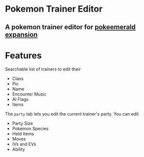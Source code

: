 # Pokemon Trainer Editor

A pokemon trainer editor for [pokeemerald expansion](https://github.com/rh-hideout/pokeemerald-expansion)
---

# Features

Searchable list of trainers to edit their

- Class
- Pic
- Name
- Encounter Music
- AI Flags
- Items


The `party` tab lets you edit the current trainer's party. You can edit

- Party Size
- Pokemon Species
- Held Items
- Moves
- IVs and EVs
- Ability




